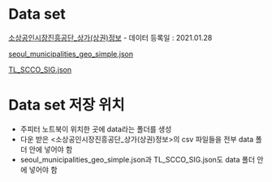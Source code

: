 # Data set
[소상공인시장진흥공단_상가(상권)정보](https://www.data.go.kr/data/15012005/fileData.do) - 데이터 등록일 : 2021.01.28

[seoul_municipalities_geo_simple.json](https://github.com/CodeDiary18/Commercial-Districts-Analysis/blob/main/data/seoul_municipalities_geo_simple.json)

[TL_SCCO_SIG.json](https://github.com/CodeDiary18/Commercial-Districts-Analysis/blob/main/data/TL_SCCO_SIG.json)


# Data set 저장 위치
* 주피터 노트북이 위치한 곳에 data라는 폴더를 생성
* 다운 받은 <소상공인시장진흥공단_상가(상권)정보>의 csv 파일들을 전부 data 폴더 안에 넣어야 함
* seoul_municipalities_geo_simple.json과 TL_SCCO_SIG.json도 data 폴더 안에 넣어야 함
